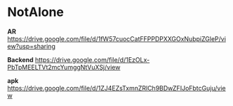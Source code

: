 # NotAlone

**AR** https://drive.google.com/file/d/1fW57cuocCatFFPPDPXXGOxNubpiZGleP/view?usp=sharing

**Backend** https://drive.google.com/file/d/1EzOLx-PbTpMEELTVt2mcYumggNtVuXSj/view

**apk** https://drive.google.com/file/d/1ZJ4EZsTxmnZRlCh9BDwZFIJoFbtcGuju/view
